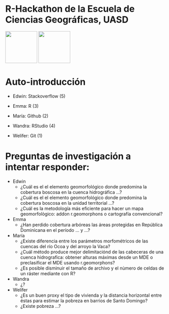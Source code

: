 # R-Hackathon de la Escuela de Ciencias Geográficas, UASD

<p float="left">
 <img src="https://www.r-project.org/logo/Rlogo.png" height="100" />
 <img src="https://upload.wikimedia.org/wikipedia/commons/thumb/a/ab/Escudo_UASD.jpg/800px-Escudo_UASD.jpg" height="100" />
</p>

# Auto-introducción

* Edwin: Stackoverflow (5)

* Emma: R (3)

* María: Github (2)

* Wandra: RStudio (4)

* Welifer: Git (1)


# Preguntas de investigación a intentar responder:

* Edwin
  * ¿Cuál es el el elemento geomorfológico donde predomina la cobertura boscosa en la cuenca hidrográfica ...?
  * ¿Cuál es el el elemento geomorfológico donde predomina la cobertura boscosa en la unidad territorial ...?
  * ¿Cuál es la metodología más eficiente para hacer un mapa geomorfològico: addon r.geomorphons o cartografía convencional?
* Emma
  * ¿Han perdido cobertura arbóreas las áreas protegidas en República Dominicana en el período ... y ...? 
* María
  * ¿Existe diferencia entre los parámetros morfométricos de las cuencas del río Ocoa y del arroyo la Vaca? 
  * ¿Cuál método produce mejor delimitaciónd de las cabeceras de una cuenca hidrografica: obtener alturas máximas desde un MDE o preclasificar el MDE usando r.geomorphons?
  * ¿Es posible disminuir el tamaño de archivo y el nùmero de celdas de un ráster mediante con R?
* Wandra
  * ¿?
* Welifer
  * ¿Es un buen proxy el tipo de vivienda y la distancia horizontal entre éstas para estimar la pobreza en barrios de Santo Domingo?
  * ¿Existe pobreza ...?
